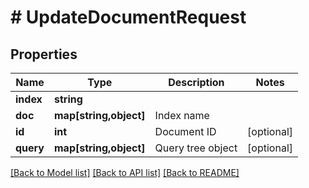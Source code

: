 # # UpdateDocumentRequest

## Properties

Name | Type | Description | Notes
------------ | ------------- | ------------- | -------------
**index** | **string** |  | 
**doc** | **map[string,object]** | Index name | 
**id** | **int** | Document ID | [optional] 
**query** | **map[string,object]** | Query tree object | [optional] 

[[Back to Model list]](../../README.md#documentation-for-models) [[Back to API list]](../../README.md#documentation-for-api-endpoints) [[Back to README]](../../README.md)


